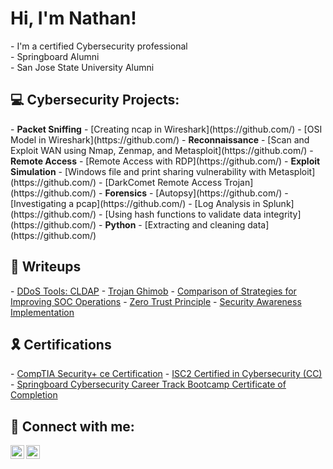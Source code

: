 <h1>Hi, I'm Nathan!</h1>
- I'm a certified Cybersecurity professional<br>
- Springboard Alumni <br>
- San Jose State University Alumni
<br>

<h2>💻 Cybersecurity Projects:</h2>
- <b>Packet Sniffing</b>
  - [Creating ncap in Wireshark](https://github.com/)
  - [OSI Model in Wireshark](https://github.com/)
- <b>Reconnaissance</b>
  - [Scan and Exploit WAN using Nmap, Zenmap, and Metasploit](https://github.com/)
- <b>Remote Access</b>
  - [Remote Access with RDP](https://github.com/)
- <b>Exploit Simulation</b>
  - [Windows file and print sharing vulnerability with Metasploit](https://github.com/)
  - [DarkComet Remote Access Trojan](https://github.com/)
- <b>Forensics</b>
  - [Autopsy](https://github.com/)
  - [Investigating a pcap](https://github.com/)
  - [Log Analysis in Splunk](https://github.com/)
  - [Using hash functions to validate data integrity](https://github.com/)
- <b>Python</b>
  - [Extracting and cleaning data](https://github.com/)
<br>

<h2>📝 Writeups</h2>
- <a href="https://github.com/tendeedo/cldap">DDoS Tools: CLDAP</a>
- <a href="https://github.com/tendeedo/cldap">Trojan Ghimob</a>
- <a href="https://github.com/tendeedo/cldap">Comparison of Strategies for Improving SOC Operations</a>
- <a href="https://github.com/tendeedo/cldap">Zero Trust Principle</a>
- <a href="https://github.com/tendeedo/cldap">Security Awareness Implementation</a>
<br>

<h2>🎗️ Certifications</h2>
- <a href="https://www.credly.com/badges/180b0a4a-48f8-48db-b022-d75154b401f2/linked_in_profile">CompTIA Security+ ce Certification</a>
- <a href="https://www.credly.com/badges/267e9e0d-be56-4877-8129-931f4e41d060/public_url">ISC2 Certified in Cybersecurity (CC)</a>
- <a href="https://www.credential.net/1c3594ae-8a11-4b98-bc72-dce04d8fe348">Springboard Cybersecurity Career Track Bootcamp Certificate of Completion</a>

<br>

<h2> 📱 Connect with me:</h2>

[<img align="left" alt="YouTube" width="22px" src="https://cdn.jsdelivr.net/npm/simple-icons@v3/icons/youtube.svg" />][youtube]
[<img align="left" alt="LinkedIn" width="22px" src="https://cdn.jsdelivr.net/npm/simple-icons@v3/icons/linkedin.svg" />][linkedin]

[youtube]: https://www.youtube.com/
[linkedin]: https://linkedin.com/
